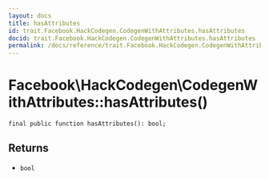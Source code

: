 ```yaml
---
layout: docs
title: hasAttributes
id: trait.Facebook.HackCodegen.CodegenWithAttributes.hasAttributes
docid: trait.Facebook.HackCodegen.CodegenWithAttributes.hasAttributes
permalink: /docs/reference/trait.Facebook.HackCodegen.CodegenWithAttributes.hasAttributes/
---
```

# Facebook\\HackCodegen\\CodegenWithAttributes::hasAttributes()




``` Hack
final public function hasAttributes(): bool;
```




## Returns




- ` bool `